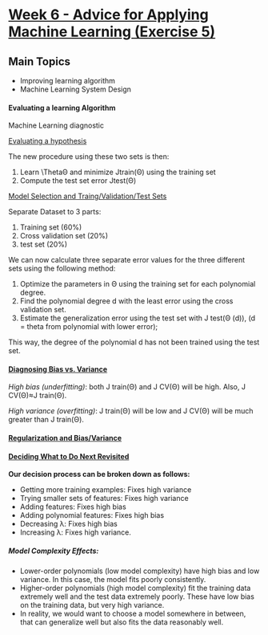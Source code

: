 # [Week 6 - Advice for Applying Machine Learning (Exercise 5)](https://www.coursera.org/learn/machine-learning/home/week/6)


## Main Topics

- Improving learning algorithm
- Machine Learning System Design

#### Evaluating a learning Algorithm

Machine Learning diagnostic

[Evaluating a hypothesis](https://www.coursera.org/learn/machine-learning/supplement/aFpD3/evaluating-a-hypothesis)

The new procedure using these two sets is then:

1. Learn \ThetaΘ and minimize Jtrain(Θ) using the training set
2. Compute the test set error Jtest(Θ)


[Model Selection and Traing/Validation/Test Sets](https://www.coursera.org/learn/machine-learning/supplement/XHQqO/model-selection-and-train-validation-test-sets)

Separate Dataset to 3 parts:
1. Training set (60%)
2. Cross validation set (20%)
3. test set (20%)

We can now calculate three separate error values for the three different sets using the following method:

1. Optimize the parameters in Θ using the training set for each polynomial degree.
2. Find the polynomial degree d with the least error using the cross validation set.
3. Estimate the generalization error using the test set with J test(Θ (d)), (d = theta from polynomial with lower error);

This way, the degree of the polynomial d has not been trained using the test set.


#### [Diagnosing Bias vs. Variance](https://www.coursera.org/learn/machine-learning/supplement/81vp0/diagnosing-bias-vs-variance)

*High bias (underfitting)*: both J train(Θ) and J CV(Θ) will be high. Also, J CV(Θ)≈J train(Θ).

*High variance (overfitting)*: J train(Θ) will be low and J CV(Θ) will be much greater than J train(Θ).

#### [Regularization and Bias/Variance](https://www.coursera.org/learn/machine-learning/supplement/JPJJj/regularization-and-bias-variance)


#### [Deciding What to Do Next Revisited](https://www.coursera.org/learn/machine-learning/supplement/llc5g/deciding-what-to-do-next-revisited)

**Our decision process can be broken down as follows:**

* Getting more training examples: Fixes high variance
* Trying smaller sets of features: Fixes high variance
* Adding features: Fixes high bias
* Adding polynomial features: Fixes high bias
* Decreasing λ: Fixes high bias
* Increasing λ: Fixes high variance.

##### Model Complexity Effects:

- Lower-order polynomials (low model complexity) have high bias and low variance. In this case, the model fits poorly consistently.
- Higher-order polynomials (high model complexity) fit the training data extremely well and the test data extremely poorly. These have low bias on the training data, but very high variance.
- In reality, we would want to choose a model somewhere in between, that can generalize well but also fits the data reasonably well.


















